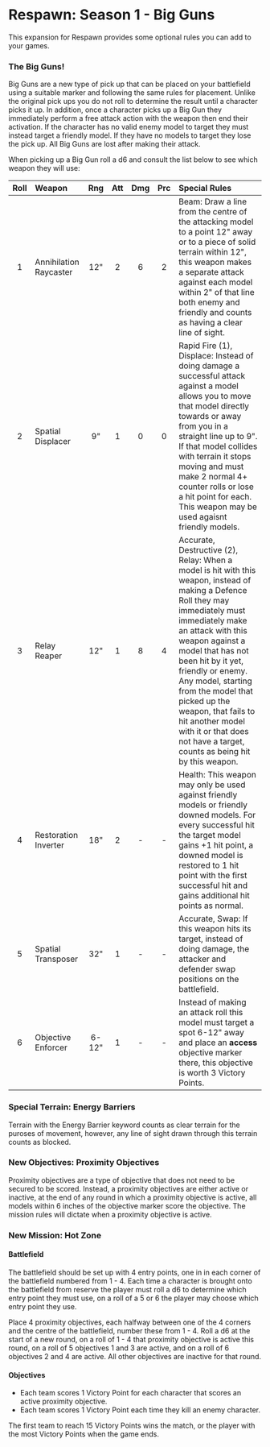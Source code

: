 # Respawn: Season 1 - Big Guns

This expansion for Respawn provides some optional rules you can add to your games.

### The Big Guns!

Big Guns are a new type of pick up that can be placed on your battlefield using a suitable marker and following the same rules for placement. Unlike the original pick ups you do not roll to determine the result until a character picks it up. In addition, once a character picks up a Big Gun they immediately perform a free attack action with the weapon then end their activation. If the character has no valid enemy model to target they must instead target a friendly model. If they have no models to target they lose the pick up. All Big Guns are lost after making their attack.

When picking up a Big Gun roll a d6 and consult the list below to see which weapon they will use:

| Roll | Weapon | Rng | Att | Dmg | Prc | Special Rules |
| :--: | :----- | :-: | :-: | :-: | :-: | :------------ |
| 1 | Annihilation Raycaster | 12" |  2  |  6  |  2  | Beam: Draw a line from the centre of the attacking model to a point 12" away or to a piece of solid terrain within 12", this weapon makes a separate attack against each model within 2" of that line both enemy and friendly and counts as having a clear line of sight. |
| 2 | Spatial Displacer | 9"  |  1  |  0  |  0  | Rapid Fire (1), Displace: Instead of doing damage a successful attack against a model allows you to move that model directly towards or away from you in a straight line up to 9". If that model collides with terrain it stops moving and must make 2 normal 4+ counter rolls or lose a hit point for each. This weapon may be used agaisnt friendly models. |
| 3 | Relay Reaper | 12" |  1  |  8  |  4  | Accurate, Destructive (2), Relay: When a model is hit with this weapon, instead of making a Defence Roll they may immediately must immediately make an attack with this weapon against a model that has not been hit by it yet, friendly or enemy. Any model, starting from the model that picked up the weapon, that fails to hit another model with it or that does not have a target, counts as being hit by this weapon. |
|  4   | Restoration Inverter | 18" |  2  |  -  |  -  | Health: This weapon may only be used against friendly models or friendly downed models. For every successful hit the target model gains +1 hit point, a downed model is restored to 1 hit point with the first successful hit and gains additional hit points as normal. |
|  5   | Spatial Transposer | 32" |  1  |  -  |  -  | Accurate, Swap: If this weapon hits its target, instead of doing damage, the attacker and defender swap positions on the battlefield.  |
|  6   | Objective Enforcer |6-12"|  1  |  -  |  -  | Instead of making an attack roll this model must target a spot 6-12" away and place an **access** objective marker there, this objective is worth 3 Victory Points. |

### Special Terrain: Energy Barriers

Terrain with the Energy Barrier keyword counts as clear terrain for the puroses of movement, however, any line of sight drawn through this terrain counts as blocked.

### New Objectives: Proximity Objectives

Proximity objectives are a type of objective that does not need to be secured to be scored. Instead, a proximity objectives are either active or inactive, at the end of any round in which a proximity objective is active, all models within 6 inches of the objective marker score the objective. The mission rules will dictate when a proximity objective is active.

### New Mission: Hot Zone

#### Battlefield

The battlefield should be set up with 4 entry points, one in in each corner of the battlefield numbered from 1 - 4. Each time a character is brought onto the battlefield from reserve the player must roll a d6 to determine which entry point they must use, on a roll of a 5 or 6 the player may choose which entry point they use.

Place 4 proximity objectives, each halfway between one of the 4 corners and the centre of the battlefield, number these from 1 - 4. Roll a d6 at the start of a new round, on a roll of 1 - 4 that proximity objective is active this round, on a roll of 5 objectives 1 and 3 are active, and on a roll of 6 objectives 2 and 4 are active. All other objectives are inactive for that round.

#### Objectives

- Each team scores 1 Victory Point for each character that scores an active proximity objective.
- Each team scores 1 Victory Point each time they kill an enemy character.

The first team to reach 15 Victory Points wins the match, or the player with the most Victory Points when the game ends.
